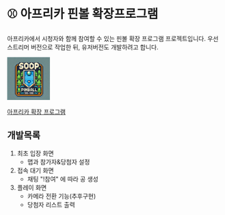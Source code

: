 # :baseball: 아프리카 핀볼 확장프로그램

아프리카에서 시청자와 함께 참여할 수 있는 핀볼 확장 프로그램 프로젝트입니다.
우선 스트리머 버전으로 작업한 뒤, 유저버전도 개발하려고 합니다.

<img src="./public/logo.webp" width="100px" height="100px" title="로고"/>

[아프리카 확장 프로그램](https://developers.sooplive.co.kr/?szWork=extension)

## 개발목록
1. 최초 입장 화면
    - 맵과 참가자&당첨자 설정
2. 접속 대기 화면
    - 채팅 "!참여" 에 따라 공 생성
3. 플레이 화면
    - 카메라 전환 기능(추후구현)
    - 당첨자 리스트 출력